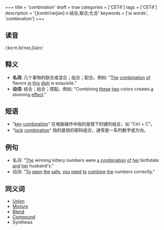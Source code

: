 +++
title = 'combination'
draft = true
categories = ['CET4']
tags = ['CET4']
description = '[ˌkɔmbiˈnei∫ən] n.结合,联合;化合'
keywords = ['ai words', 'combination']
+++

## 读音
/ˌkɑːm.bɪˈneɪ.ʃ(ə)n/

## 释义
- **名词**: 几个事物的联合或混合；组合；配合。例如: "[The](/zh/post/the/) [combination](/zh/post/combination/) [of](/zh/post/of/) flavors [in](/zh/post/in/) [this](/zh/post/this/) [dish](/zh/post/dish/) is exquisite."
- **动词**: 结合；组合；搭配。例如: "Combining [these](/zh/post/these/) [two](/zh/post/two/) colors creates [a](/zh/post/a/) stunning [effect](/zh/post/effect/)."

## 短语
- "[key](/zh/post/key/) [combination](/zh/post/combination/)" 在电脑操作中指的是按下的键的组合，如 "Ctrl + C"。
- "[lock](/zh/post/lock/) [combination](/zh/post/combination/)" 指的是锁的密码组合，通常是一系列数字或方向。

## 例句
- 名词: "[The](/zh/post/the/) winning lottery numbers were [a](/zh/post/a/) [combination](/zh/post/combination/) [of](/zh/post/of/) [her](/zh/post/her/) birthdate [and](/zh/post/and/) [her](/zh/post/her/) husband's."
- 动词: "[To](/zh/post/to/) [open](/zh/post/open/) [the](/zh/post/the/) [safe](/zh/post/safe/), [you](/zh/post/you/) [need](/zh/post/need/) [to](/zh/post/to/) [combine](/zh/post/combine/) [the](/zh/post/the/) numbers correctly."
  
## 同义词
- [Union](/zh/post/union/)
- [Mixture](/zh/post/mixture/)
- [Blend](/zh/post/blend/)
- [Compound](/zh/post/compound/)
- Synthesis
